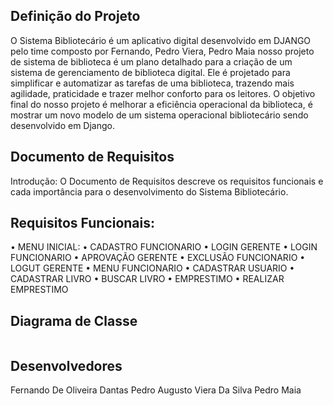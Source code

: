 ## Definição do Projeto
O Sistema Bibliotecário é um aplicativo digital desenvolvido em DJANGO pelo time composto por Fernando, Pedro Viera, Pedro Maia nosso projeto de sistema de biblioteca é um plano detalhado para a criação de um sistema de gerenciamento de biblioteca digital.
Ele é projetado para simplificar e automatizar as tarefas de uma biblioteca, trazendo mais agilidade, praticidade e trazer melhor conforto para os leitores.
O objetivo final do nosso projeto é melhorar a eficiência operacional da biblioteca, é mostrar um novo modelo de um sistema operacional bibliotecário sendo desenvolvido em Django.

## Documento de Requisitos
Introdução: O Documento de Requisitos descreve os requisitos funcionais e cada importância para o desenvolvimento do Sistema Bibliotecário. 

## Requisitos Funcionais: 
•	MENU INICIAL: 
•	CADASTRO FUNCIONARIO 
•	LOGIN GERENTE 
•	LOGIN FUNCIONARIO 
•	APROVAÇÃO GERENTE 
•	EXCLUSÃO FUNCIONARIO 
•	LOGUT GERENTE 
•	MENU FUNCIONARIO 
•	CADASTRAR USUARIO 
•	CADASTRAR LIVRO 
•	BUSCAR LIVRO 
•	EMPRESTIMO
•	REALIZAR EMPRESTIMO

## Diagrama de Classe

<img> </img>

## Desenvolvedores
Fernando De Oliveira Dantas
Pedro Augusto Viera Da Silva 
Pedro Maia 


